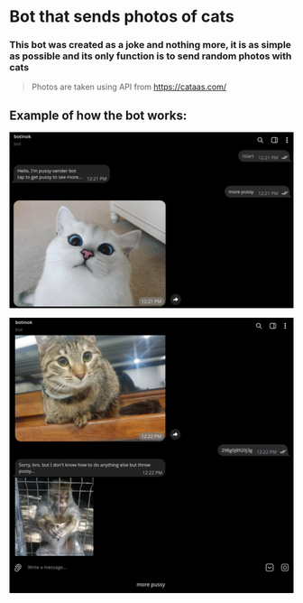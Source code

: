 # Bot that sends photos of cats

### This bot was created as a joke and nothing more, it is as simple as possible and its only function is to send random photos with cats

> Photos are taken using API from https://cataas.com/

## Example of how the bot works:

![example](/example1.png)

![example](/example2.png)
